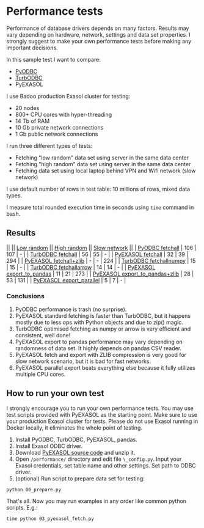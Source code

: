 # Performance tests

Performance of database drivers depends on many factors. Results may vary depending on hardware, network, settings and data set properties. I strongly suggest to make your own performance tests before making any important decisions.

In this sample test I want to compare:

- [PyODBC](https://github.com/mkleehammer/pyodbc)
- [TurbODBC](https://github.com/blue-yonder/turbodbc)
- PyEXASOL

I use Badoo production Exasol cluster for testing:
- 20 nodes
- 800+ CPU cores with hyper-threading
- 14 Tb of RAM
- 10 Gb private network connections
- 1 Gb public network connections

I run three different types of tests:

- Fetching "low random" data set using server in the same data center
- Fetching "high random" data set using server in the same data center
- Fetching data set using local laptop behind VPN and Wifi network (slow network)

I use default number of rows in test table: 10 millions of rows, mixed data types.

I measure total rounded execution time in seconds using `time` command in bash.

## Results

|| || [Low random](/performance/_low_random.log) || [High random](/performance/_high_random.log) || [Slow network](/performance/_low_random.log) ||
| [PyODBC fetchall](/performance/01_pyodbc_fetch.py) | 106 | 107 | - |
| [TurbODBC fetchall](/performance/02_turbodbc_fetch.py) | 56 | 55 | - |
| [PyEXASOL fetchall](/performance/03_pyexasol_fetch.py) | 32 | 39 | 294 |
| [PyEXASOL fetchall+zlib](/performance/03_pyexasol_fetch.py) | - | - | 224 |
| [TurbODBC fetchallnumpy](/performance/04_turbodbc_pandas_numpy.py) | 15 | 15 | - |
| [TurbODBC fetchallarrow](/performance/05_turbodbc_pandas_arrow.py) | 14 | 14 | - |
| [PyEXASOL export_to_pandas](/performance/06_pyexasol_pandas.py) | 11 | 21 | 273 |
| [PyEXASOL export_to_pandas+zlib](/performance/07_pyexasol_pandas_compress.py) | 28 | 53 | 131 |
| [PyEXASOL export_parallel](/performance/08_pyexasol_pandas_parallel.py) | 5 | 7 | - |

### Conclusions

1. PyODBC performance is trash (no surprise).
2. PyEXASOL standard fetching is faster than TurbODBC, but it happens mostly due to less ops with Python objects and due to zip() magic.
3. TurbODBC optimised fetching as numpy or arrow is very efficient and consistent, well done!
4. PyEXASOL export to pandas performance may vary depending on randomness of data set. It highly depends on pandas CSV reader.
5. PyEXASOL fetch and export with ZLIB compression is very good for slow network scenario, but it is bad for fast networks.
6. PyEXASOL parallel export beats everything else because it fully utilizes multiple CPU cores.

## How to run your own test

I strongly encourage you to run your own performance tests. You may use test scripts provided with PyEXASOL as the starting point. Make sure to use your production Exasol cluster for tests. Please do not use Exasol running in Docker locally, it eliminates the whole point of testing.

1. Install PyODBC, TurbODBC, PyEXASOL, pandas.
2. Install Exasol ODBC driver.
3. Download [PyEXASOL source code](https://github.com/badoo/pyexasol/archive/master.zip) and unzip it.
4. Open `/performance/` directory and edit file `\_config.py`. Input your Exasol credentials, set table name and other settings. Set path to ODBC driver.
5. (optional) Run script to prepare data set for testing:
```
python 00_prepare.py
```

That's all. Now you may run examples in any order like common python scripts. E.g.:
```
time python 03_pyexasol_fetch.py
```
